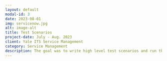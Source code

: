```yaml
---
layout: default
modal-id: 3
date: 2023-08-01
img: servicenow.jpg
alt: image-alt
title: Test Scenarios
project-date: July - Aug. 2023
client: Yale ITS Service Management
category: Service Management
description: The goal was to write high level test scenarios and run through them. These were done for the incident recategorization project updates. 
---
```


